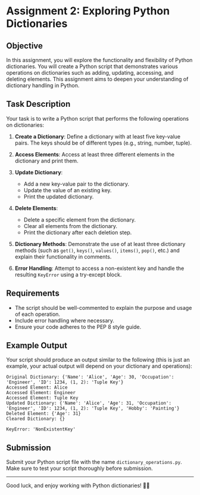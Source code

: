 # Assignment 2: Exploring Python Dictionaries

## Objective
In this assignment, you will explore the functionality and flexibility of Python dictionaries. You will create a Python script that demonstrates various operations on dictionaries such as adding, updating, accessing, and deleting elements. This assignment aims to deepen your understanding of dictionary handling in Python.

## Task Description
Your task is to write a Python script that performs the following operations on dictionaries:

1. **Create a Dictionary**: Define a dictionary with at least five key-value pairs. The keys should be of different types (e.g., string, number, tuple).

2. **Access Elements**: Access at least three different elements in the dictionary and print them.

3. **Update Dictionary**: 
   - Add a new key-value pair to the dictionary.
   - Update the value of an existing key.
   - Print the updated dictionary.

4. **Delete Elements**: 
   - Delete a specific element from the dictionary.
   - Clear all elements from the dictionary.
   - Print the dictionary after each deletion step.

5. **Dictionary Methods**: Demonstrate the use of at least three dictionary methods (such as `get()`, `keys()`, `values()`, `items()`, `pop()`, etc.) and explain their functionality in comments.

6. **Error Handling**: Attempt to access a non-existent key and handle the resulting `KeyError` using a try-except block.

## Requirements
- The script should be well-commented to explain the purpose and usage of each operation.
- Include error handling where necessary.
- Ensure your code adheres to the PEP 8 style guide.

## Example Output
Your script should produce an output similar to the following (this is just an example, your actual output will depend on your dictionary and operations):

```
Original Dictionary: {'Name': 'Alice', 'Age': 30, 'Occupation': 'Engineer', 'ID': 1234, (1, 2): 'Tuple Key'}
Accessed Element: Alice
Accessed Element: Engineer
Accessed Element: Tuple Key
Updated Dictionary: {'Name': 'Alice', 'Age': 31, 'Occupation': 'Engineer', 'ID': 1234, (1, 2): 'Tuple Key', 'Hobby': 'Painting'}
Deleted Element: {'Age': 31}
Cleared Dictionary: {}

KeyError: 'NonExistentKey'
```

## Submission
Submit your Python script file with the name `dictionary_operations.py`. Make sure to test your script thoroughly before submission.

---

Good luck, and enjoy working with Python dictionaries! 🐍📘